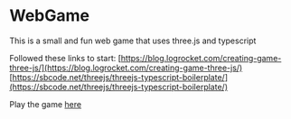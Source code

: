 # WebGame
This is a small and fun web game that uses three.js and typescript

Followed these links to start:
[https://blog.logrocket.com/creating-game-three-js/](https://blog.logrocket.com/creating-game-three-js/)
[https://sbcode.net/threejs/threejs-typescript-boilerplate/](https://sbcode.net/threejs/threejs-typescript-boilerplate/)

Play the game [here](https://www.aaroncollins.info/WebGame/)
